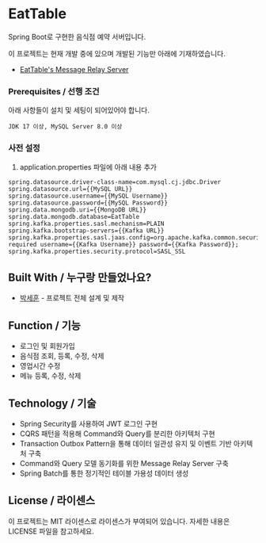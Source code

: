 # EatTable

Spring Boot로 구현한 음식점 예약 서버입니다.

이 프로젝트는 현재 개발 중에 있으며 개발된 기능만 아래에 기재하였습니다.

+ [EatTable's Message Relay Server](https://github.com/psh3253/EatTableMessageRelay)

### Prerequisites / 선행 조건

아래 사항들이 설치 및 세팅이 되어있어야 합니다.

```
JDK 17 이상, MySQL Server 8.0 이상
```


### 사전 설정
1. application.properties 파일에 아래 내용 추가
```
spring.datasource.driver-class-name=com.mysql.cj.jdbc.Driver
spring.datasource.url={{MySQL URL}}
spring.datasource.username={{MySQL Username}}
spring.datasource.password={{MySQL Password}}
spring.data.mongodb.uri={{MongoDB URL}}
spring.data.mongodb.database=EatTable
spring.kafka.properties.sasl.mechanism=PLAIN
spring.kafka.bootstrap-servers={{Kafka URL}}
spring.kafka.properties.sasl.jaas.config=org.apache.kafka.common.security.plain.PlainLoginModule required username={{Kafka Username}} password={{Kafka Password}};
spring.kafka.properties.security.protocol=SASL_SSL
```


## Built With / 누구랑 만들었나요?

* [박세훈](https://github.com/psh3253) - 프로젝트 전체 설계 및 제작

## Function / 기능
+ 로그인 및 회원가입
+ 음식점 조회, 등록, 수정, 삭제
+ 영업시간 수정
+ 메뉴 등록, 수정, 삭제

## Technology / 기술

+ Spring Security를 사용하여 JWT 로그인 구현
+ CQRS 패턴을 적용해 Command와 Query를 분리한 아키텍처 구현
+ Transaction Outbox Pattern을 통해 데이터 일관성 유지 및 이벤트 기반 아키텍처 구축
+ Command와 Query 모델 동기화를 위한 Message Relay Server 구축
+ Spring Batch를 통한 정기적인 테이블 가용성 데이터 생성

## License / 라이센스

이 프로젝트는 MIT 라이센스로 라이센스가 부여되어 있습니다. 자세한 내용은 LICENSE 파일을 참고하세요.
